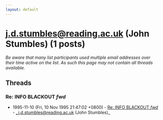 ```yaml
---
layout: default
---
```


# j.d.stumbles@reading.ac.uk (John Stumbles) (1 posts)

_Be aware that many list participants used multiple email addresses over their time active on the list. As such this page may not contain all threads available._

## Threads

### Re: INFO BLACKOUT _fwd_
+ 1995-11-10 (Fri, 10 Nov 1995 21:47:02 +0800) - [Re: INFO BLACKOUT _fwd_](/archive/1995/11/8b64304cdec26615e85b9ffe7173ce41a1fcfd2b2c4326a12a214b8fa88a1bd2) - _j.d.stumbles@reading.ac.uk (John Stumbles)_

